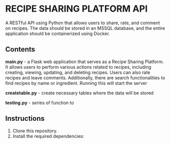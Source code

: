 # RECIPE SHARING PLATFORM API

A RESTful API using Python that allows users to share, rate, and comment on recipes. The data should be stored in an MSSQL database, and the entire application should be containerized using Docker.

## Contents
**main.py** - a Flask web application that serves as a Recipe Sharing Platform. It allows users to perform various actions related to recipes, including creating, viewing, updating, and deleting recipes. Users can also rate recipes and leave comments. Additionally, there are search functionalities to find recipes by name or ingredient. Running this will start the server

**createtable.py** - create necessary tables where the data will be stored

**testing.py** - series of function to

## Instructions

1. Clone this repository.
2. Install the required dependencies:

